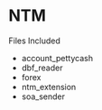 NTM
==========

Files Included

* account_pettycash
* dbf_reader
* forex
* ntm_extension
* soa_sender